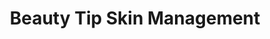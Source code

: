 ---
title: "Beauty Tip Skin Management"
url: /fremont/beauty-tip-skin-management/
shop: Kosmetik
---